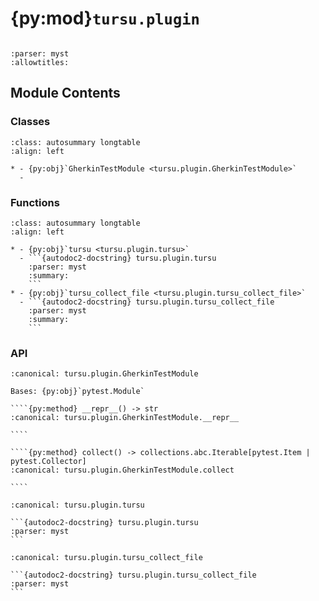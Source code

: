# {py:mod}`tursu.plugin`

```{py:module} tursu.plugin
```

```{autodoc2-docstring} tursu.plugin
:parser: myst
:allowtitles:
```

## Module Contents

### Classes

````{list-table}
:class: autosummary longtable
:align: left

* - {py:obj}`GherkinTestModule <tursu.plugin.GherkinTestModule>`
  -
````

### Functions

````{list-table}
:class: autosummary longtable
:align: left

* - {py:obj}`tursu <tursu.plugin.tursu>`
  - ```{autodoc2-docstring} tursu.plugin.tursu
    :parser: myst
    :summary:
    ```
* - {py:obj}`tursu_collect_file <tursu.plugin.tursu_collect_file>`
  - ```{autodoc2-docstring} tursu.plugin.tursu_collect_file
    :parser: myst
    :summary:
    ```
````

### API

`````{py:class} GherkinTestModule(path: pathlib.Path, tursu: tursu.registry.Tursu, **kwargs: typing.Any)
:canonical: tursu.plugin.GherkinTestModule

Bases: {py:obj}`pytest.Module`

````{py:method} __repr__() -> str
:canonical: tursu.plugin.GherkinTestModule.__repr__

````

````{py:method} collect() -> collections.abc.Iterable[pytest.Item | pytest.Collector]
:canonical: tursu.plugin.GherkinTestModule.collect

````

`````

````{py:function} tursu() -> tursu.registry.Tursu
:canonical: tursu.plugin.tursu

```{autodoc2-docstring} tursu.plugin.tursu
:parser: myst
```
````

````{py:function} tursu_collect_file() -> None
:canonical: tursu.plugin.tursu_collect_file

```{autodoc2-docstring} tursu.plugin.tursu_collect_file
:parser: myst
```
````
